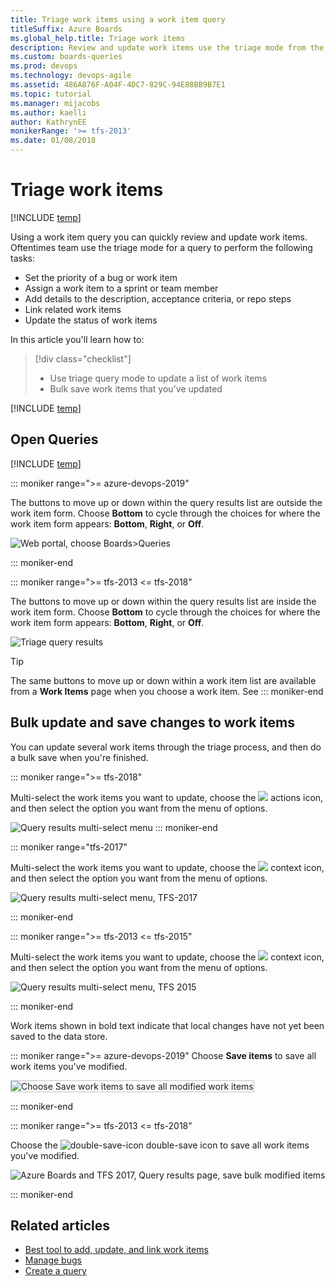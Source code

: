 ```yaml
---
title: Triage work items using a work item query 
titleSuffix: Azure Boards  
ms.global_help.title: Triage work items
description: Review and update work items use the triage mode from the query results view in Azure Boards, Azure DevOps, & Team Foundation Server
ms.custom: boards-queries
ms.prod: devops
ms.technology: devops-agile
ms.assetid: 486A876F-A04F-4DC7-829C-94E88BB9B7E1 
ms.topic: tutorial
ms.manager: mijacobs
ms.author: kaelli
author: KathrynEE
monikerRange: '>= tfs-2013'
ms.date: 01/08/2018
---
```



# Triage work items  

[!INCLUDE [temp](../_shared/version-vsts-tfs-all-versions.md)]

Using a work item query you can quickly review and update work items. Oftentimes team use the triage mode for a query to perform the following tasks: 
- Set the priority of a bug or work item 
- Assign a work item to a sprint or team member 
- Add details to the description, acceptance criteria, or repo steps 
- Link related work items 
- Update the status of work items 

In this article you'll learn how to:

>[!div class="checklist"]      
> * Use triage query mode to update a list of work items   
> * Bulk save work items that you've updated  

[!INCLUDE [temp](../_shared/prerequisites-queries.md)]


## Open Queries 

[!INCLUDE [temp](../_shared/open-queries.md)] 

::: moniker range=">= azure-devops-2019"

The buttons to move up or down within the query results list are outside the work item form. Choose **Bottom** to cycle through the choices for where the work item form appears: **Bottom**, **Right**, or **Off**. 

![Web portal, choose Boards>Queries](_img/triage-queries/triage-buttons-new-exp.png)


::: moniker-end

::: moniker range=">= tfs-2013 <= tfs-2018"

The buttons to move up or down within the query results list are inside the work item form. Choose **Bottom** to cycle through the choices for where the work item form appears: **Bottom**, **Right**, or **Off**.

![Triage query results ](_img/triage-queries/scrum-active-bug-triage-mode-co.png)

> [!TIP]    
> The same buttons to move up or down within a work item list are available from a **Work Items** page when you choose a work item. See 
::: moniker-end


<a id="save-bulk-changes" />

## Bulk update and save changes to work items 

You can update several work items through the triage process, and then do a bulk save when you're finished. 

::: moniker range=">= tfs-2018"

Multi-select the work items you want to update, choose the ![ ](../../_img/icons/actions-icon.png) actions icon, and then select the option you want from the menu of options.

![Query results multi-select menu](../backlogs/_img/bulk-m-query-results-menu-options-ts.png) 
::: moniker-end

::: moniker range="tfs-2017" 

Multi-select the work items you want to update, choose the ![ ](../../_img/icons/context-menu.png) context icon, and then select the option you want from the menu of options.

![Query results multi-select menu, TFS-2017](../backlogs/_img/bulk-m-query-r-tfs-2016-menu-options.png)   

::: moniker-end

::: moniker range=">= tfs-2013 <= tfs-2015"

Multi-select the work items you want to update, choose the ![ ](../../_img/icons/context-menu.png) context icon, and then select the option you want from the menu of options.

![Query results multi-select menu, TFS 2015](../backlogs/_img/bulk-m-query-r-tfs-menu-options.png)  

::: moniker-end

Work items shown in bold text indicate that local changes have not yet been saved to the data store.   


::: moniker range=">= azure-devops-2019"
Choose **Save items** to save all work items you've modified. 

<img src="_img/triage-queries/save-work-items-new-exp.png" alt="Choose Save work items to save all modified work items" style="border: 1px solid #C3C3C3;" /> 

::: moniker-end

::: moniker range=">= tfs-2013 <= tfs-2018"

Choose the ![double-save-icon](../_img/icons/icon-double-save.png) double-save icon to save all work items you've modified.

![Azure Boards and TFS 2017, Query results page, save bulk modified items](../backlogs/_img/bulk-modify-save-ts.png)  

::: moniker-end


## Related articles

- [Best tool to add, update, and link work items](../work-items/best-tool-add-update-link-work-items.md)  
- [Manage bugs](../backlogs/manage-bugs.md) 
- [Create a query](using-queries.md) 

